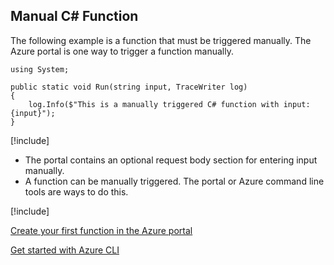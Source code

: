 ## Manual C# Function

The following example is a function that must be triggered manually. The Azure portal is one way to trigger a function manually.

```
using System;

public static void Run(string input, TraceWriter log)
{
    log.Info($"This is a manually triggered C# function with input: {input}");
}
```

[!include[](../includes/takeaways-heading.md)]

- The portal contains an optional request body section for entering input manually.
- A function can be manually triggered. The portal or Azure command line tools are ways to do this.

[!include[](../includes/read-more-heading.md)]

[Create your first function in the Azure portal](https://docs.microsoft.com/en-us/azure/azure-functions/functions-create-first-azure-function)

[Get started with Azure CLI](https://docs.microsoft.com/en-us/cli/azure/get-started-with-azure-cli)